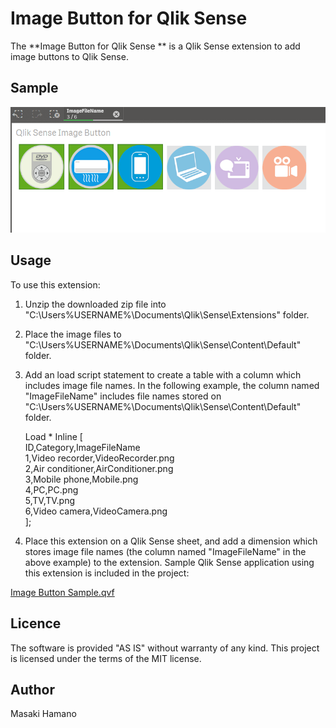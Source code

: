 # Image Button for Qlik Sense

The **Image Button for Qlik Sense ** is a Qlik Sense extension to add image buttons to Qlik Sense.

## Sample 

![Alt text](./sample.png)

## Usage
To use this extension:

1. Unzip the downloaded zip file into "C:\Users\%USERNAME%\Documents\Qlik\Sense\Extensions\" folder.

2. Place the image files to "C:\Users\%USERNAME%\Documents\Qlik\Sense\Content\Default\" folder.

3. Add an load script statement to create a table with a column which includes image file names. In the following example, the column named "ImageFileName" includes file names stored on "C:\Users\%USERNAME%\Documents\Qlik\Sense\Content\Default\" folder.

    Load * Inline [  
    ID,Category,ImageFileName  
    1,Video recorder,VideoRecorder.png  
    2,Air conditioner,AirConditioner.png  
    3,Mobile phone,Mobile.png  
    4,PC,PC.png  
    5,TV,TV.png  
    6,Video camera,VideoCamera.png  
    ];  

4. Place this extension on a Qlik Sense sheet, and add a dimension which stores image file names (the column named "ImageFileName" in the above example) to the extension. Sample Qlik Sense application using this extension is included in the project:

[Image Button Sample.qvf](https://github.com/mhamano/Qlik-Sense-Image-Button/blob/master/Image%20Button%20Sample.qvf) 

## Licence
The software is provided "AS IS" without warranty of any kind. This project is licensed under the terms of the MIT license.

## Author
Masaki Hamano